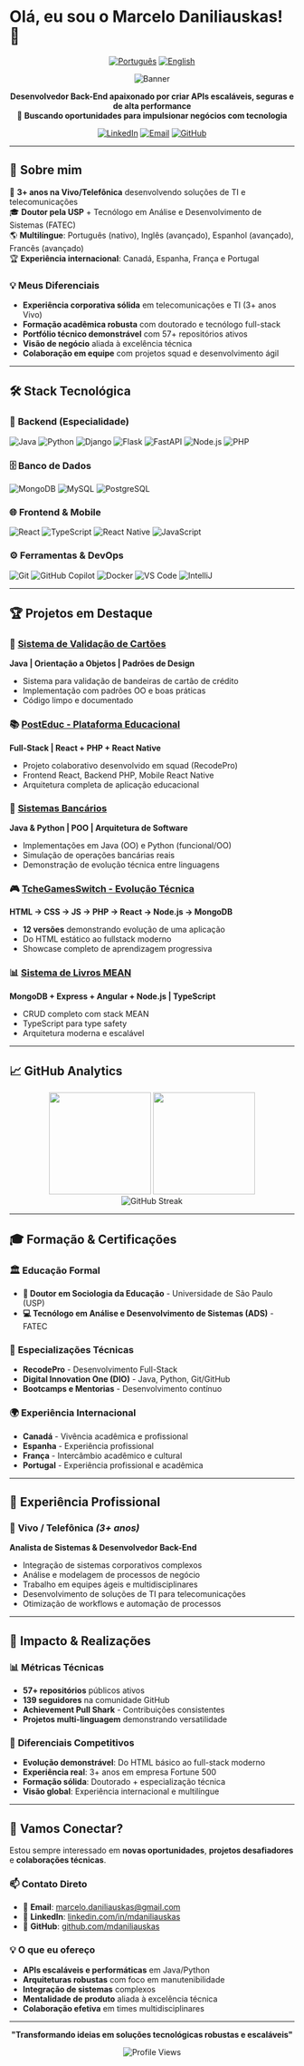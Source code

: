 # Olá, eu sou o Marcelo Daniliauskas! 👋

<div align="center">

[![Português](https://img.shields.io/badge/Português-🇧🇷-green?style=for-the-badge)](#) [![English](https://img.shields.io/badge/English-🇺🇸-blue?style=for-the-badge)](./README-EN.md)

![Banner](https://img.shields.io/badge/Back--End%20Developer-Professional-informational?style=for-the-badge&logo=github&logoColor=white&color=0A66C2)

**Desenvolvedor Back-End apaixonado por criar APIs escaláveis, seguras e de alta performance**  
🎯 **Buscando oportunidades para impulsionar negócios com tecnologia**

[![LinkedIn](https://img.shields.io/badge/-LinkedIn-0A66C2?style=for-the-badge&logo=linkedin&logoColor=white)](https://www.linkedin.com/in/mdaniliauskas)
[![Email](https://img.shields.io/badge/-Email-D14836?style=for-the-badge&logo=gmail&logoColor=white)](mailto:marcelo.daniliauskas@gmail.com)
[![GitHub](https://img.shields.io/badge/-GitHub-181717?style=for-the-badge&logo=github&logoColor=white)](https://github.com/mdaniliauskas)

</div>

---

## 🚀 Sobre mim

💼 **3+ anos na Vivo/Telefônica** desenvolvendo soluções de TI e telecomunicações  
🎓 **Doutor pela USP** + Tecnólogo em Análise e Desenvolvimento de Sistemas (FATEC)  
🌎 **Multilíngue**: Português (nativo), Inglês (avançado), Espanhol (avançado), Francês (avançado)  
🏆 **Experiência internacional**: Canadá, Espanha, França e Portugal

### 💡 Meus Diferenciais
- **Experiência corporativa sólida** em telecomunicações e TI (3+ anos Vivo)
- **Formação acadêmica robusta** com doutorado e tecnólogo full-stack
- **Portfólio técnico demonstrável** com 57+ repositórios ativos
- **Visão de negócio** aliada à excelência técnica
- **Colaboração em equipe** com projetos squad e desenvolvimento ágil

---

## 🛠️ Stack Tecnológica

### 🎯 **Backend (Especialidade)**
<div align="left">

![Java](https://img.shields.io/badge/-Java-007396?style=for-the-badge&logo=openjdk&logoColor=white)
![Python](https://img.shields.io/badge/-Python-3776AB?style=for-the-badge&logo=python&logoColor=white)
![Django](https://img.shields.io/badge/-Django-092E20?style=for-the-badge&logo=django&logoColor=white)
![Flask](https://img.shields.io/badge/-Flask-000000?style=for-the-badge&logo=flask&logoColor=white)
![FastAPI](https://img.shields.io/badge/-FastAPI-009688?style=for-the-badge&logo=fastapi&logoColor=white)
![Node.js](https://img.shields.io/badge/-Node.js-339933?style=for-the-badge&logo=node.js&logoColor=white)
![PHP](https://img.shields.io/badge/-PHP-777BB4?style=for-the-badge&logo=php&logoColor=white)

</div>

### 🗄️ **Banco de Dados**
<div align="left">

![MongoDB](https://img.shields.io/badge/-MongoDB-47A248?style=for-the-badge&logo=mongodb&logoColor=white)
![MySQL](https://img.shields.io/badge/-MySQL-4479A1?style=for-the-badge&logo=mysql&logoColor=white)
![PostgreSQL](https://img.shields.io/badge/-PostgreSQL-336791?style=for-the-badge&logo=postgresql&logoColor=white)

</div>

### 🌐 **Frontend & Mobile**
<div align="left">

![React](https://img.shields.io/badge/-React-61DAFB?style=for-the-badge&logo=react&logoColor=black)
![TypeScript](https://img.shields.io/badge/-TypeScript-3178C6?style=for-the-badge&logo=typescript&logoColor=white)
![React Native](https://img.shields.io/badge/-React%20Native-61DAFB?style=for-the-badge&logo=react&logoColor=black)
![JavaScript](https://img.shields.io/badge/-JavaScript-F7DF1E?style=for-the-badge&logo=javascript&logoColor=black)

</div>

### ⚙️ **Ferramentas & DevOps**
<div align="left">

![Git](https://img.shields.io/badge/-Git-F05032?style=for-the-badge&logo=git&logoColor=white)
![GitHub Copilot](https://img.shields.io/badge/-GitHub%20Copilot-000000?style=for-the-badge&logo=github&logoColor=white)
![Docker](https://img.shields.io/badge/-Docker-2496ED?style=for-the-badge&logo=docker&logoColor=white)
![VS Code](https://img.shields.io/badge/-VS%20Code-007ACC?style=for-the-badge&logo=visual-studio-code&logoColor=white)
![IntelliJ](https://img.shields.io/badge/-IntelliJ-000000?style=for-the-badge&logo=intellij-idea&logoColor=white)

</div>

---

## 🏆 Projetos em Destaque

### 🔐 [Sistema de Validação de Cartões](https://github.com/mdaniliauskas/valida-bandeira-cartao)
**Java | Orientação a Objetos | Padrões de Design**
- Sistema para validação de bandeiras de cartão de crédito
- Implementação com padrões OO e boas práticas
- Código limpo e documentado

### 📚 [PostEduc - Plataforma Educacional](https://github.com/mdaniliauskas/postEduc)
**Full-Stack | React + PHP + React Native**
- Projeto colaborativo desenvolvido em squad (RecodePro)
- Frontend React, Backend PHP, Mobile React Native
- Arquitetura completa de aplicação educacional

### 🏦 [Sistemas Bancários](https://github.com/mdaniliauskas/BancoDigital_Java)
**Java & Python | POO | Arquitetura de Software**
- Implementações em Java (OO) e Python (funcional/OO)
- Simulação de operações bancárias reais
- Demonstração de evolução técnica entre linguagens

### 🎮 [TcheGamesSwitch - Evolução Técnica](https://github.com/mdaniliauskas/Projeto_TcheGamesSwitch_RecodePro_ReactJs_V7)
**HTML → CSS → JS → PHP → React → Node.js → MongoDB**
- **12 versões** demonstrando evolução de uma aplicação
- Do HTML estático ao fullstack moderno
- Showcase completo de aprendizagem progressiva

### 📊 [Sistema de Livros MEAN](https://github.com/mdaniliauskas/paoo-exercicio2-mean-sistema-de-livros)
**MongoDB + Express + Angular + Node.js | TypeScript**
- CRUD completo com stack MEAN
- TypeScript para type safety
- Arquitetura moderna e escalável

---

## 📈 GitHub Analytics

<div align="center">
<img height="180em" src="https://github-readme-stats.vercel.app/api?username=mdaniliauskas&show_icons=true&theme=dracula&include_all_commits=true&count_private=true"/>
<img height="180em" src="https://github-readme-stats.vercel.app/api/top-langs/?username=mdaniliauskas&layout=compact&langs_count=7&theme=dracula"/>
</div>

<div align="center">
<img src="https://github-readme-streak-stats.herokuapp.com/?user=mdaniliauskas&theme=dracula" alt="GitHub Streak"/>
</div>

---

## 🎓 Formação & Certificações

### 🏛️ **Educação Formal**
- **📖 Doutor em Sociologia da Educação** - Universidade de São Paulo (USP)
- **💻 Tecnólogo em Análise e Desenvolvimento de Sistemas (ADS)** - FATEC

### 🏅 **Especializações Técnicas**
- **RecodePro** - Desenvolvimento Full-Stack
- **Digital Innovation One (DIO)** - Java, Python, Git/GitHub
- **Bootcamps e Mentorias** - Desenvolvimento contínuo

### 🌍 **Experiência Internacional**
- **Canadá** - Vivência acadêmica e profissional
- **Espanha** - Experiência profissional
- **França** - Intercâmbio acadêmico e cultural
- **Portugal** - Experiência profissional e acadêmica

---

## 💼 Experiência Profissional

### 🏢 **Vivo / Telefônica** *(3+ anos)*
**Analista de Sistemas & Desenvolvedor Back-End**
- Integração de sistemas corporativos complexos
- Análise e modelagem de processos de negócio
- Trabalho em equipes ágeis e multidisciplinares
- Desenvolvimento de soluções de TI para telecomunicações
- Otimização de workflows e automação de processos

---

## 🌟 Impacto & Realizações

### 📊 **Métricas Técnicas**
- **57+ repositórios** públicos ativos
- **139 seguidores** na comunidade GitHub
- **Achievement Pull Shark** - Contribuições consistentes
- **Projetos multi-linguagem** demonstrando versatilidade

### 🎯 **Diferenciais Competitivos**
- **Evolução demonstrável**: Do HTML básico ao full-stack moderno
- **Experiência real**: 3+ anos em empresa Fortune 500
- **Formação sólida**: Doutorado + especialização técnica
- **Visão global**: Experiência internacional e multilíngue

---

## 🤝 Vamos Conectar?

Estou sempre interessado em **novas oportunidades**, **projetos desafiadores** e **colaborações técnicas**.

### 📫 **Contato Direto**
- 📧 **Email**: [marcelo.daniliauskas@gmail.com](mailto:marcelo.daniliauskas@gmail.com)
- 💼 **LinkedIn**: [linkedin.com/in/mdaniliauskas](https://www.linkedin.com/in/mdaniliauskas)
- 🐙 **GitHub**: [github.com/mdaniliauskas](https://github.com/mdaniliauskas)

### 💡 **O que eu ofereço**
- **APIs escaláveis e performáticas** em Java/Python
- **Arquiteturas robustas** com foco em manutenibilidade
- **Integração de sistemas** complexos
- **Mentalidade de produto** aliada à excelência técnica
- **Colaboração efetiva** em times multidisciplinares

---

<div align="center">

**"Transformando ideias em soluções tecnológicas robustas e escaláveis"**

![Profile Views](https://komarev.com/ghpvc/?username=mdaniliauskas&color=0A66C2&style=for-the-badge)

</div>
